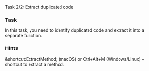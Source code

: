 Task 2/2: Extract duplicated code

### Task

In this task, you need to identify duplicated code and extract it into a separate function.

### Hints

<div class="hint" title="Shortcut for Extract method refactoring">

&shortcut:ExtractMethod; (macOS) or Ctrl+Alt+M (Windows/Linux) – shortcut to extract a method.
</div>
